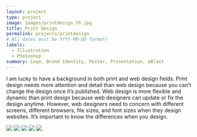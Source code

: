 ```yaml
---
layout: project
type: project
image: images/printdesign_th.jpg
title: Print Design
permalink: projects/printdesign
# All dates must be YYYY-MM-DD format!
labels:
  - Illustration
  - Photoshop
summary: Logo, Brand Identity, Poster, Presentation, eBlast 
---
```

I am lucky to have a background in both print and web design fields. Print design needs more attention and detail than web design because you can’t change the design once it’s published. Web design is more flexible and dynamic than print design because web designers can update or fix the design anytime. However, web designers need to concern with different screens, different browsers, file sizes, and font sizes when they design websites. It’s important to know the differences when you design.

<img class="ui image" src="{{ site.baseurl }}/images/yoga.jpg">

<img class="ui image" src="{{ site.baseurl }}/images/NSSE.jpg">

<img class="ui image" src="{{ site.baseurl }}/images/logos.jpg">

<img class="ui image" src="{{ site.baseurl }}/images/AIR_ppt.jpg">

<img class="ui image" src="{{ site.baseurl }}/images/icc.jpg">





